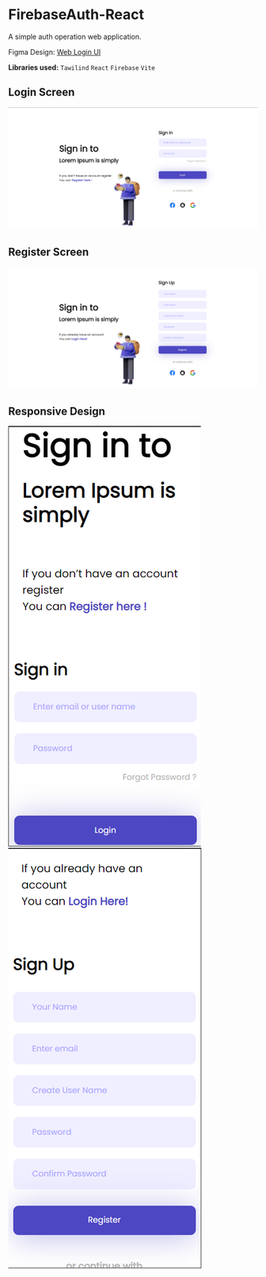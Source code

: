 # FirebaseAuth-React

A simple auth operation web application.

Figma Design: [Web Login UI](https://www.figma.com/file/ovBIJuHBo7mVUvgWZ0WadX/LOGIFY---WEB-LOGIN-UI-KIT-(Community))

**Libraries used:**
`Tawilind`
`React`
`Firebase`
`Vite`

## Login Screen
![SS](https://raw.githubusercontent.com/Gosmacx/FirebaseAuth-React/master/screenshots/login.png)

## Register Screen
![SS](https://raw.githubusercontent.com/Gosmacx/FirebaseAuth-React/master/screenshots/register.png)

## Responsive Design
![SS](https://raw.githubusercontent.com/Gosmacx/FirebaseAuth-React/master/screenshots/responsive-login.png) ![SS](https://raw.githubusercontent.com/Gosmacx/FirebaseAuth-React/master/screenshots/responsive-register.png)
